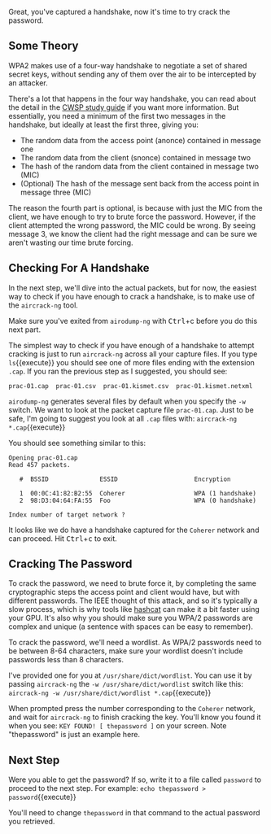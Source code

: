 Great, you've captured a handshake, now it's time to try crack the password.

## Some Theory

WPA2 makes use of a four-way handshake to negotiate a set of shared secret keys, without sending any of them over the air to be intercepted by an attacker.

There's a lot that happens in the four way handshake, you can read about the detail in the [CWSP study guide](https://books.google.com.au/books?id=0ZWLn57EdpsC&lpg=PP1&dq=CWSP&pg=PA200&hl=en#v=onepage&q&f=false) if you want more information. But essentially, you need a minimum of the first two messages in the handshake, but ideally at least the first three, giving you:

* The random data from the access point (anonce) contained in message one
* The random data from the client (snonce) contained in message two
* The hash of the random data from the client contained in message two (MIC)
* (Optional) The hash of the message sent back from the access point in message three (MIC)

The reason the fourth part is optional, is because with just the MIC from the client, we have enough to try to brute force the password. However, if the client attempted the wrong password, the MIC could be wrong. By seeing message 3, we know the client had the right message and can be sure we aren't wasting our time brute forcing.

## Checking For A Handshake

In the next step, we'll dive into the actual packets, but for now, the easiest way to check if you have enough to crack a handshake, is to make use of the `aircrack-ng` tool.

Make sure you've exited from `airodump-ng` with <kbd>Ctrl</kbd>+<kbc>c</kbd> before you do this next part.

The simplest way to check if you have enough of a handshake to attempt cracking is just to run `aircrack-ng` across all your capture files. If you type `ls`{{execute}} you should see one of more files ending with the extension `.cap`. If you ran the previous step as I suggested, you should see:

```
prac-01.cap  prac-01.csv  prac-01.kismet.csv  prac-01.kismet.netxml
```

`airodump-ng` generates several files by default when you specify the `-w` switch. We want to look at the packet capture file `prac-01.cap`. Just to be safe, I'm going to suggest you look at all `.cap` files with:
`aircrack-ng *.cap`{{execute}}

You should see something similar to this:

```
Opening prac-01.cap
Read 457 packets.

   #  BSSID              ESSID                     Encryption

   1  00:0C:41:82:B2:55  Coherer                   WPA (1 handshake)
   2  98:D3:04:64:FA:55  Foo                       WPA (0 handshake)

Index number of target network ?
```

It looks like we do have a handshake captured for the `Coherer` network and can proceed. Hit <kbd>Ctrl</kbd>+<kbd>c</kbd> to exit.

## Cracking The Password

To crack the password, we need to brute force it, by completing the same cryptographic steps the access point and client would have, but with different passwords. The IEEE thought of this attack, and so it's typically a slow process, which is why tools like [hashcat](https://hashcat.net/wiki/doku.php?id=cracking_wpawpa2) can make it a bit faster using your GPU. It's also why you should make sure you WPA/2 passwords are complex and unique (a sentence with spaces can be easy to remember).

To crack the password, we'll need a wordlist. As WPA/2 passwords need to be between 8-64 characters, make sure your wordlist doesn't include passwords less than 8 characters.

I've provided one for you at `/usr/share/dict/wordlist`. You can use it by passing `aircrack-ng` the `-w /usr/share/dict/wordlist` switch like this:
`aircrack-ng -w /usr/share/dict/wordlist *.cap`{{execute}}

When prompted press the number corresponding to the `Coherer` network, and wait for `aircrack-ng` to finish cracking the key. You'll know you found it when you see:
`KEY FOUND! [ thepassword ]` on your screen. Note "thepassword" is just an example here.

## Next Step

Were you able to get the password? If so, write it to a file called `password` to proceed to the next step. For example:
`echo thepassword > password`{{execute}}

You'll need to change `thepassword` in that command to the actual password you retrieved.
